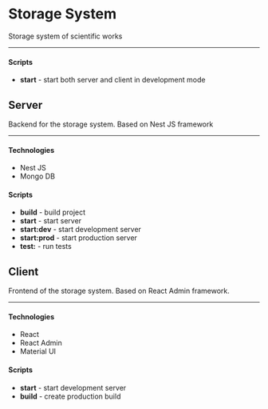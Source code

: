 # Storage System

Storage system of scientific works

---

#### Scripts

- **start** - start both server and client in development mode

## Server

Backend for the storage system. Based on Nest JS framework

---

#### Technologies

- Nest JS
- Mongo DB

#### Scripts

- **build** - build project
- **start** - start server
- **start:dev** - start development server
- **start:prod** - start production server
- **test:** - run tests

## Client

Frontend of the storage system. Based on React Admin framework.

---

#### Technologies

- React
- React Admin
- Material UI

#### Scripts

- **start** - start development server
- **build** - create production build
